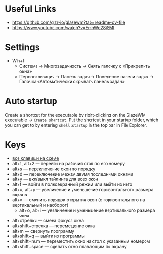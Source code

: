 # Useful Links

- https://github.com/glzr-io/glazewm?tab=readme-ov-file
- https://www.youtube.com/watch?v=EmhWc28iSMI
# Settings

- Win+I
	- Система → Многозадачность → Снять галочку с «Прикрепить окна»
	- Персонализация → Панель задач → Поведение панели задач → Галочка «Автоматически скрывать панель задач»

# Auto startup

Create a shortcut for the executable by right-clicking on the GlazeWM executable -> `Create shortcut`. Put the shortcut in your startup folder, which you can get to by entering `shell:startup` in the top bar in File Explorer.

# Keys

- [все клавиши на схеме](https://raw.githubusercontent.com/glzr-io/glazewm/refs/heads/main/resources/assets/cheatsheet.png)
- alt+1, alt+2 — перейти на рабочий стол по его номеру
- alt+s — переключение окон по порядку
- alt+d — переключение между двумя последними окнами
- alt+y — вкл/выкл тайлинга для всех окон
- alt+f — войти в полноэкранный режим или выйти из него
- alt+u, alt+p — увеличение и уменьшение горизонтального размера экрана
- alt+v — сменить порядок открытия окон (с горизонтального на вертикальный и наоборот)
	- alt+o, alt+i — увеличение и уменьшение вертикального размера окна
- alt+стрелки — смена фокуса окна
- alt+shift+стрелка — перемещение окна
- alt+m — свернуть программу
- alt+shift+q — выйти из программы
- alt+shift+num — переместить окно на стол с указанным номером
- alt+shift+space — сделать окно плавающим по экрану
